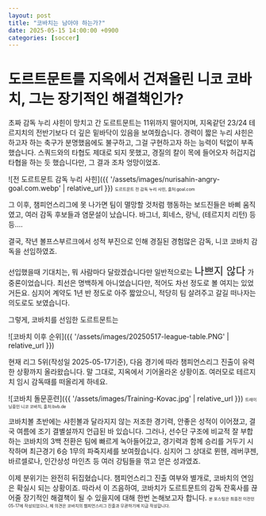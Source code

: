 ```yaml
---
layout: post
title: "코바치는 남아야 하는가?"
date: 2025-05-15 14:00:00 +0900
categories: [soccer]
---
```

# 도르트문트를 지옥에서 건져올린 니코 코바치, 그는 장기적인 해결책인가?

초짜 감독 누리 샤힌이 망치고 간 도르트문트는 11위까지 떨어지며, 지옥같던 23/24 테르지치의 전반기보다 더 깊은 밑바닥이 있음을 보여줬습니다. 경력이 짧은 누리 샤힌은 하고자 하는 축구가 분명했음에도 불구하고, 그걸 구현하고자 하는 능력이 턱없이 부족했습니다. 스쿼드와의 타협도 제대로 되지 못했고, 경질의 칼이 목에 들어오자 허겁지겁 타협을 하는 듯 했습니다만, 그 결과 조차 엉망이었죠. 

![전 도르트문트 감독 누리 사힌]({{ '/assets/images/nurisahin-angry-goal.com.webp' | relative_url }})
<span style="font-size: 0.6em;">도르트문트 전 감독 누리 샤힌, 출처:goal.com</span>

그 이후, 챔피언스리그에 못 나가면 팀이 멸망할 것처럼 행동하는 보드진들은 바삐 움직였고, 여러 감독 후보들과 염문설이 났습니다. 바그너, 회네스, 랑닉, (테르지치 리턴) 등등.... 

결국, 작년 볼프스부르크에서 성적 부진으로 인해 경질된 경험많은 감독, 니코 코바치 감독을 선임하였죠.

선입했을때 기대치는, 뭐 사람마다 달랐겠습니다만 일반적으로는 <span style="font-size: 1.5em;">나쁘지 않다</span>   가 중론이었습니다. 최선은 명백하게 아니었습니다만, 적어도 차선 정도로 볼 여지는 있었거든요. 심지어 계약도 1년 반 정도로 아주 짧았으니, 적당히 팀 살려주고 갈길 떠나자는 의도로도 보였습니다. 

그렇게, 코바치를 선임한 도르트문트는 

![코바치 이후 순위]({{ '/assets/images/20250517-league-table.PNG' | relative_url }})

현재 리그 5위(작성일 2025-05-17기준), 다음 경기에 따라 챔피언스리그 진출이 유력한 상황까지 올라왔습니다. 말 그대로, 지옥에서 기어올라온 상황이죠. 여러모로 테르지치 임시 감독때를 떠올리게 하네요.

![코바치 돌문훈련]({{ '/assets/images/Training-Kovac.jpg' | relative_url }})
<span style="font-size: 0.6em;">트레이닝중인 니코 코바치, 출처:bvb.de</span>


코바치볼 초반에는 샤힌볼과 달라지지 않는 저조한 경기력, 안좋은 성적이 이어졌고, 결국 여름에 조기 결별설까지 언급된 바 있습니다. 
그러나, 선수단 구조에 비교적 잘 부합하는 코바치의 3백 전환은 팀에 빠르게 녹아들어갔고, 경기력과 함께 승리를 거두기 시작하며 최근경기 6승 1무의 파죽지세를 보여줬습니다. 심지어 그 상대로 뮌헨, 레버쿠젠, 바르셀로나, 인간상성 마인츠 등 여러 강팀들을 꺾고 얻은 성과였죠.

이제 분위기는 완전히 뒤집혔습니다. 챔피언스리그 진출 여부와 별개로, 코바치의 연임은 확실시 되는 상황이죠. 따라서 이 즈음하여, 코바치가 도르트문트의 감독 잔혹사를 끊어줄 장기적인 해결책이 될 수 있을지에 대해 한번 논해보고자 합니다. 
<span style="font-size: 0.6em;">본 포스팅은 최종전 이전인 05-17에 작성되었으나, 제 의견은 코바치의 챔피언스리그 진출과 무관하기에 지금 작성합니다.</span>

